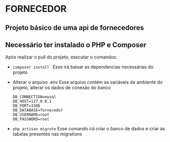 # FORNECEDOR

## Projeto básico de uma api de fornecedores

## Necessário ter instalado o PHP e Composer 

Após realizar o pull do projeto, executar o comandos:
* ```composer install ```
    Esse irá baixar as dependencias necessárias do projeto

* Alterar o arquivo .env
    Esse arquivo contém as variáveis de ambiente do projeto, alterar os dados de conexão do banco 
    ```
    DB_CONNECTION=mysql
    DB_HOST=127.0.0.1
    DB_PORT=3306
    DB_DATABASE=fornecedor
    DB_USERNAME=root
    DB_PASSWORD=root
    ```

* ```php artisan migrate```
    Esse comando irá criar o banco de dados e criar as tabelas presentes nas migrations